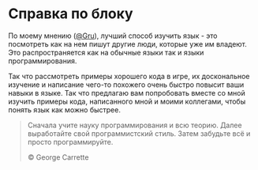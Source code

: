 # Справка по блоку

По моему мнению ([@Gru](/reasons)), лучший способ изучить язык - это посмотреть как на нем пишут другие люди, которые уже им владеют. Это распространяется как на обычные языки так и языки программирования.

Так что рассмотреть примеры хорошего кода в игре, их доскональное изучение и написание чего-то похожего очень быстро повысит ваши навыки в языке. Так что предлагаю вам попробовать вместе со мной изучить примеры кода, написанного мной и моими коллегами, чтобы понять язык как можно быстрее.

> Сначала учите науку программирования и всю теорию. Далее выработайте свой программистский стиль. Затем забудьте всё и просто программируйте.
> 
> © George Carrette